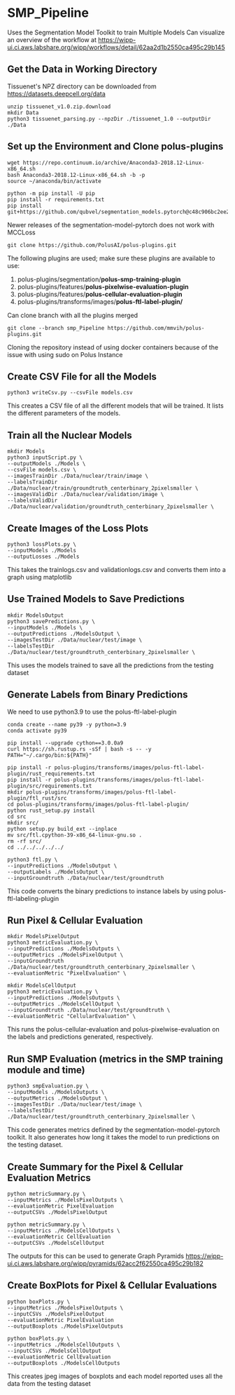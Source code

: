 # SMP_Pipeline
Uses the Segmentation Model Toolkit to train Multiple Models
Can visualize an overview of the workflow at https://wipp-ui.ci.aws.labshare.org/wipp/workflows/detail/62aa2d1b2550ca495c29b145

## Get the Data in Working Directory
Tissuenet's NPZ directory can be downloaded from https://datasets.deepcell.org/data

```#!/bin/sh
unzip tissuenet_v1.0.zip.download
mkdir Data
python3 tissuenet_parsing.py --npzDir ./tissuenet_1.0 --outputDir ./Data
```

## Set up the Environment and Clone polus-plugins

```#!/bin/sh
wget https://repo.continuum.io/archive/Anaconda3-2018.12-Linux-x86_64.sh
bash Anaconda3-2018.12-Linux-x86_64.sh -b -p
source ~/anaconda/bin/activate
```

```#!/bin/sh
python -m pip install -U pip
pip install -r requirements.txt
pip install git+https://github.com/qubvel/segmentation_models.pytorch@c48c906bc2ee238f45aedf413e9248c37f088894
```
Newer releases of the segmentation-model-pytorch does not work with MCCLoss

```#!/bin/sh
git clone https://github.com/PolusAI/polus-plugins.git
```
The following plugins are used; make sure these plugins are available to use:
1. polus-plugins/segmentation/**polus-smp-training-plugin**
2. polus-plugins/features/**polus-pixelwise-evaluation-plugin**
3. polus-plugins/features/**polus-cellular-evaluation-plugin**
4. polus-plugins/transforms/images/**polus-ftl-label-plugin/**

Can clone branch with all the plugins merged
```#!/bin/sh
git clone --branch smp_Pipeline https://github.com/mmvih/polus-plugins.git
```
Cloning the repository instead of using docker containers because of the issue with using sudo on Polus Instance

## Create CSV File for all the Models

```#!/bin/sh
python3 writeCsv.py --csvFile models.csv
```
This creates a CSV file of all the different models that will be trained. It lists the different parameters of the models.

## Train all the Nuclear Models

```#!/bin/sh
mkdir Models
python3 inputScript.py \
--outputModels ./Models \
--csvFile models.csv \
--imagesTrainDir ./Data/nuclear/train/image \
--labelsTrainDir ./Data/nuclear/train/groundtruth_centerbinary_2pixelsmaller \
--imagesValidDir ./Data/nuclear/validation/image \
--labelsValidDir ./Data/nuclear/validation/groundtruth_centerbinary_2pixelsmaller \
```

## Create Images of the Loss Plots

```#!/bin/sh
python3 lossPlots.py \
--inputModels ./Models
--outputLosses ./Models
```
This takes the trainlogs.csv and validationlogs.csv and converts them into a graph using matplotlib

## Use Trained Models to Save Predictions
```#!/bin/sh
mkdir ModelsOutput
python3 savePredictions.py \
--inputModels ./Models \
--outputPredictions ./ModelsOutput \
--imagesTestDir ./Data/nuclear/test/image \
--labelsTestDir ./Data/nuclear/test/groundtruth_centerbinary_2pixelsmaller \
```
This uses the models trained to save all the predictions from the testing dataset

## Generate Labels from Binary Predictions

We need to use python3.9 to use the polus-ftl-label-plugin
```#!/bin/sh
conda create --name py39 -y python=3.9
conda activate py39

pip install --upgrade cython==3.0.0a9
curl https://sh.rustup.rs -sSf | bash -s -- -y
PATH="~/.cargo/bin:${PATH}"

pip install -r polus-plugins/transforms/images/polus-ftl-label-plugin/rust_requirements.txt
pip install -r polus-plugins/transforms/images/polus-ftl-label-plugin/src/requirements.txt
mkdir polus-plugins/transforms/images/polus-ftl-label-plugin/ftl_rust/src
cd polus-plugins/transforms/images/polus-ftl-label-plugin/
python rust_setup.py install
cd src
mkdir src/
python setup.py build_ext --inplace
mv src/ftl.cpython-39-x86_64-linux-gnu.so .
rm -rf src/
cd ../../../../../
```

```#!/bin/sh
python3 ftl.py \
--inputPredictions ./ModelsOutput \
--outputLabels ./ModelsOutput \
--inputGroundtruth ./Data/nuclear/test/groundtruth
```
This code converts the binary predictions to instance labels by using polus-ftl-labeling-plugin

## Run Pixel & Cellular Evaluation 
```#!/bin/sh
mkdir ModelsPixelOutput
python3 metricEvaluation.py \
--inputPredictions ./ModelsOutputs \
--outputMetrics ./ModelsPixelOutput \
--inputGroundtruth ./Data/nuclear/test/groundtruth_centerbinary_2pixelsmaller \
--evaluationMetric "PixelEvaluation" \

mkdir ModelsCellOutput
python3 metricEvaluation.py \
--inputPredictions ./ModelsOutputs \
--outputMetrics ./ModelsCellOutput \
--inputGroundtruth ./Data/nuclear/test/groundtruth \
--evaluationMetric "CellularEvaluation" \
```
This runs the polus-cellular-evaluation and polus-pixelwise-evaluation on the labels and predictions generated, respectively. 

## Run SMP Evaluation (metrics in the SMP training module and time)
```#!/bin/sh
python3 smpEvaluation.py \
--inputModels ./ModelsOutputs \
--outputMetrics ./ModelsOutput \
--imagesTestDir ./Data/nuclear/test/image \
--labelsTestDir ./Data/nuclear/test/groundtruth_centerbinary_2pixelsmaller \
```
This code generates metrics defined by the segmentation-model-pytorch toolkit. 
It also generates how long it takes the model to run predictions on the testing dataset.

## Create Summary for the Pixel & Cellular Evaluation Metrics
```#!/bin/sh
python metricSummary.py \
--inputMetrics ./ModelsPixelOutputs \
--evaluationMetric PixelEvaluation
--outputCSVs ./ModelsPixelOutput

python metricSummary.py \
--inputMetrics ./ModelsCellOutputs \
--evaluationMetric CellEvaluation
--outputCSVs ./ModelsCellOutput
```
The outputs for this can be used to generate Graph Pyramids
https://wipp-ui.ci.aws.labshare.org/wipp/pyramids/62acc2f62550ca495c29b182

## Create BoxPlots for Pixel & Cellular Evaluations
```#!/bin/sh
python boxPlots.py \
--inputMetrics ./ModelsPixelOutputs \
--inputCSVs ./ModelsPixelOutput
--evaluationMetric PixelEvaluation
--outputBoxplots ./ModelsPixelOutputs

python boxPlots.py \
--inputMetrics ./ModelsCellOutputs \
--inputCSVs ./ModelsCellOutput
--evaluationMetric CellEvaluation
--outputBoxplots ./ModelsCellOutputs
```
This creates jpeg images of boxplots and each model reported uses all the data from the testing dataset
